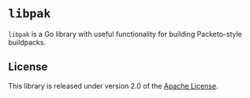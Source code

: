 # `libpak`
`libpak` is a Go library with useful functionality for building Packeto-style buildpacks.

## License
This library is released under version 2.0 of the [Apache License][a].

[a]: https://www.apache.org/licenses/LICENSE-2.0

